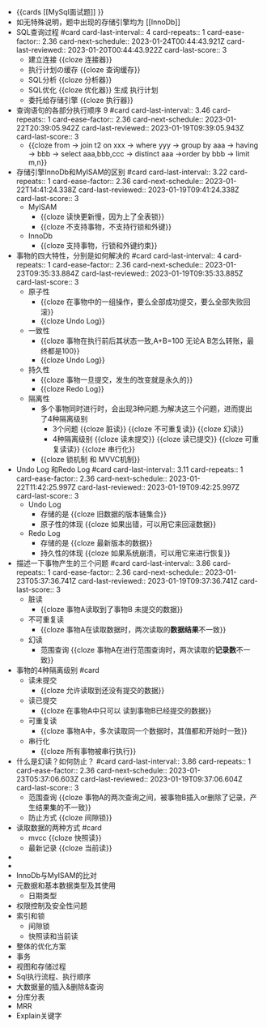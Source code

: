 - {{cards [[MySql面试题]] }}
- 如无特殊说明，题中出现的存储引擎均为 [[InnoDb]]
- SQL查询过程 #card
  card-last-interval:: 4
  card-repeats:: 1
  card-ease-factor:: 2.36
  card-next-schedule:: 2023-01-24T00:44:43.921Z
  card-last-reviewed:: 2023-01-20T00:44:43.922Z
  card-last-score:: 3
	- 建立连接 {{cloze 连接器}}
	- 执行计划の缓存 {{cloze 查询缓存}}
	- SQL分析 {{cloze 分析器}}
	- SQL优化 {{cloze 优化器}} 生成 执行计划
	- 委托给存储引擎 {{cloze 执行器}}
- 查询语句的各部分执行顺序 9 #card
  card-last-interval:: 3.46
  card-repeats:: 1
  card-ease-factor:: 2.36
  card-next-schedule:: 2023-01-22T20:39:05.942Z
  card-last-reviewed:: 2023-01-19T09:39:05.943Z
  card-last-score:: 3
	- {{cloze from -> join t2 on xxx  -> where yyy -> group by aaa -> having -> bbb -> select aaa,bbb,ccc -> distinct aaa ->order by bbb -> limit m,n}}
- 存储引擎InnoDb和MyISAM的区别 #card
  card-last-interval:: 3.22
  card-repeats:: 1
  card-ease-factor:: 2.36
  card-next-schedule:: 2023-01-22T14:41:24.338Z
  card-last-reviewed:: 2023-01-19T09:41:24.338Z
  card-last-score:: 3
	- MyISAM
		- {{cloze 读快更新慢，因为上了全表锁}}
		- {{cloze 不支持事物，不支持行锁和外键}}
	- InnoDb
		- {{cloze 支持事物，行锁和外键约束}}
- 事物的四大特性，分别是如何解决的 #card
  card-last-interval:: 4
  card-repeats:: 1
  card-ease-factor:: 2.36
  card-next-schedule:: 2023-01-23T09:35:33.884Z
  card-last-reviewed:: 2023-01-19T09:35:33.885Z
  card-last-score:: 3
	- 原子性
		- {{cloze 在事物中的一组操作，要么全部成功提交，要么全部失败回滚}}
		- {{cloze Undo Log}}
	- 一致性
		- {{cloze 事物在执行前后其状态一致,A+B=100 无论A B怎么转账，最终都是100}}
		- {{cloze Undo Log}}
	- 持久性
		- {{cloze 事物一旦提交，发生的改变就是永久的}}
		- {{cloze Redo Log}}
	- 隔离性
		- 多个事物同时进行时，会出现3种问题.为解决这三个问题，进而提出了4种隔离级别
			- 3个问题 {{cloze 脏读}} {{cloze 不可重复读}} {{cloze 幻读}}
			- 4种隔离级别 {{cloze 读未提交}} {{cloze 读已提交}} {{cloze 可重复读读}} {{cloze 串行化}}
		- {{cloze 锁机制 和 MVVC机制}}
- Undo Log 和Redo Log #card
  card-last-interval:: 3.11
  card-repeats:: 1
  card-ease-factor:: 2.36
  card-next-schedule:: 2023-01-22T11:42:25.997Z
  card-last-reviewed:: 2023-01-19T09:42:25.997Z
  card-last-score:: 3
	- Undo Log
		- 存储的是 {{cloze 旧数据的版本链集合}}
		- 原子性的体现 {{cloze 如果出错，可以用它来回滚数据}}
	- Redo Log
		- 存储的是 {{cloze 最新版本的数据}}
		- 持久性的体现 {{cloze 如果系统崩溃，可以用它来进行恢复}}
- 描述一下事物产生的三个问题 #card
  card-last-interval:: 3.86
  card-repeats:: 1
  card-ease-factor:: 2.36
  card-next-schedule:: 2023-01-23T05:37:36.741Z
  card-last-reviewed:: 2023-01-19T09:37:36.741Z
  card-last-score:: 3
	- 脏读
		- {{cloze 事物A读取到了事物B 未提交的数据}}
	- 不可重复读
		- {{cloze 事物A在读取数据时，两次读取的**数据结果**不一致}}
	- 幻读
		- 范围查询 {{cloze 事物A在进行范围查询时，两次读取的**记录数**不一致}}
- 事物的4种隔离级别 #card
	- 读未提交
		- {{cloze 允许读取到还没有提交的数据}}
	- 读已提交
		- {{cloze 在事物A中只可以 读到事物B已经提交的数据}}
	- 可重复读
		- {{cloze 事物A中，多次读取同一个数据时，其值都和开始时一致}}
	- 串行化
		- {{cloze 所有事物被串行执行}}
- 什么是幻读？如何防止？ #card
  card-last-interval:: 3.86
  card-repeats:: 1
  card-ease-factor:: 2.36
  card-next-schedule:: 2023-01-23T05:37:06.603Z
  card-last-reviewed:: 2023-01-19T09:37:06.604Z
  card-last-score:: 3
	- 范围查询 {{cloze 事物A的两次查询之间，被事物B插入or删除了记录，产生结果集的不一致}}
	- 防止方式 {{cloze 间隙锁}}
- 读取数据的两种方式 #card
	- mvcc {{cloze 快照读}}
	- 最新记录 {{cloze 当前读}}
-
-
- InnoDb与MyISAM的比对
- 元数据和基本数据类型及其使用
	- 日期类型
- 权限控制及安全性问题
- 索引和锁
	- 间隙锁
	- 快照读和当前读
- 整体的优化方案
- 事务
- 视图和存储过程
- Sql执行流程、执行顺序
- 大数据量的插入&删除&查询
- 分库分表
- MRR
- Explain关键字
